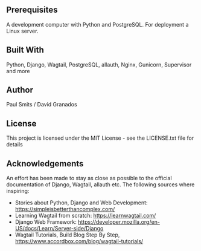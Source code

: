 ## Prerequisites
A development computer with Python and PostgreSQL. For deployment a Linux server.

## Built With
Python, Django, Wagtail, PostgreSQL, allauth, Nginx, Gunicorn, Supervisor and more

## Author
Paul Smits / David Granados

## License
This project is licensed under the MIT License - see the LICENSE.txt file for details

## Acknowledgements
An effort has been made to stay as close as possible to the official documentation of Django, Wagtail, allauth etc. The following sources where inspiring:
- Stories about Python, Django and Web Development: https://simpleisbetterthancomplex.com/
- Learning Wagtail from scratch: https://learnwagtail.com/
- Django Web Framework: https://developer.mozilla.org/en-US/docs/Learn/Server-side/Django
- Wagtail Tutorials, Build Blog Step By Step, https://www.accordbox.com/blog/wagtail-tutorials/
